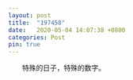 ```yaml
---
layout: post
title:  "197458"
date:   2020-05-04 14:07:38 +0800
categories: Post
pin: true
---
```

　　特殊的日子，特殊的数字。